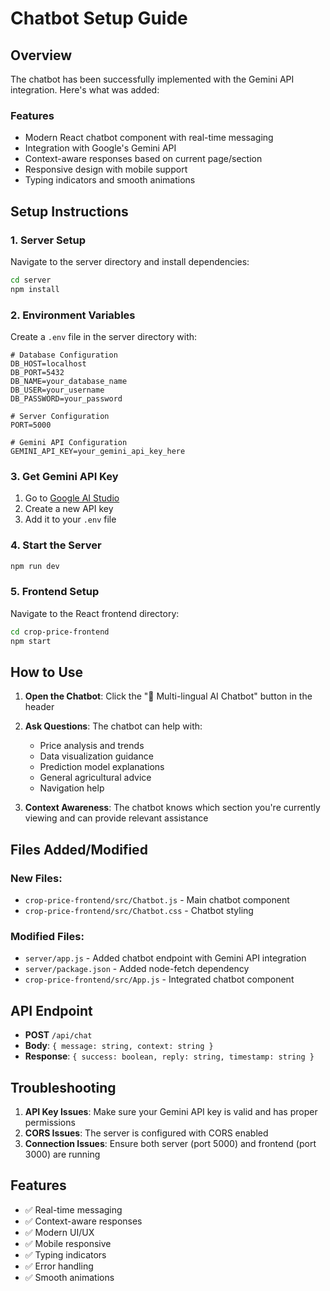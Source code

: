# Chatbot Setup Guide

## Overview
The chatbot has been successfully implemented with the Gemini API integration. Here's what was added:

### Features
- Modern React chatbot component with real-time messaging
- Integration with Google's Gemini API
- Context-aware responses based on current page/section
- Responsive design with mobile support
- Typing indicators and smooth animations

## Setup Instructions

### 1. Server Setup
Navigate to the server directory and install dependencies:
```bash
cd server
npm install
```

### 2. Environment Variables
Create a `.env` file in the server directory with:
```env
# Database Configuration
DB_HOST=localhost
DB_PORT=5432
DB_NAME=your_database_name
DB_USER=your_username
DB_PASSWORD=your_password

# Server Configuration
PORT=5000

# Gemini API Configuration
GEMINI_API_KEY=your_gemini_api_key_here
```

### 3. Get Gemini API Key
1. Go to [Google AI Studio](https://makersuite.google.com/app/apikey)
2. Create a new API key
3. Add it to your `.env` file

### 4. Start the Server
```bash
npm run dev
```

### 5. Frontend Setup
Navigate to the React frontend directory:
```bash
cd crop-price-frontend
npm start
```

## How to Use

1. **Open the Chatbot**: Click the "💬 Multi-lingual AI Chatbot" button in the header
2. **Ask Questions**: The chatbot can help with:
   - Price analysis and trends
   - Data visualization guidance
   - Prediction model explanations
   - General agricultural advice
   - Navigation help

3. **Context Awareness**: The chatbot knows which section you're currently viewing and can provide relevant assistance

## Files Added/Modified

### New Files:
- `crop-price-frontend/src/Chatbot.js` - Main chatbot component
- `crop-price-frontend/src/Chatbot.css` - Chatbot styling

### Modified Files:
- `server/app.js` - Added chatbot endpoint with Gemini API integration
- `server/package.json` - Added node-fetch dependency
- `crop-price-frontend/src/App.js` - Integrated chatbot component

## API Endpoint
- **POST** `/api/chat`
- **Body**: `{ message: string, context: string }`
- **Response**: `{ success: boolean, reply: string, timestamp: string }`

## Troubleshooting

1. **API Key Issues**: Make sure your Gemini API key is valid and has proper permissions
2. **CORS Issues**: The server is configured with CORS enabled
3. **Connection Issues**: Ensure both server (port 5000) and frontend (port 3000) are running

## Features
- ✅ Real-time messaging
- ✅ Context-aware responses
- ✅ Modern UI/UX
- ✅ Mobile responsive
- ✅ Typing indicators
- ✅ Error handling
- ✅ Smooth animations 